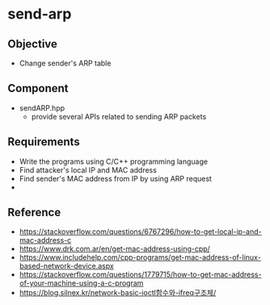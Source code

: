 # send-arp
## Objective
* Change sender's ARP table

## Component
* sendARP.hpp
    * provide several APIs related to sending ARP packets

## Requirements
* Write the programs using C/C++ programming language
* Find attacker's local IP and MAC address
* Find sender's MAC address from IP by using ARP request
* 

## Reference
* https://stackoverflow.com/questions/6767296/how-to-get-local-ip-and-mac-address-c
* https://www.drk.com.ar/en/get-mac-address-using-cpp/
* https://www.includehelp.com/cpp-programs/get-mac-address-of-linux-based-network-device.aspx
* https://stackoverflow.com/questions/1779715/how-to-get-mac-address-of-your-machine-using-a-c-program
* https://blog.silnex.kr/network-basic-ioctl함수와-ifreq구조체/